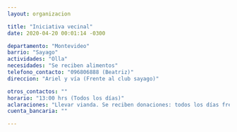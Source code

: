 ```yaml
---
layout: organizacion

title: "Iniciativa vecinal"
date: 2020-04-20 00:01:14 -0300

departamento: "Montevideo"
barrio: "Sayago"
actividades: "Olla"
necesidades: "Se reciben alimentos"
telefono_contacto: "096806888 (Beatriz)"
direccion: "Ariel y vía (Frente al club sayago)"

otros_contactos: ""
horario: "13:00 hrs (Todos los días)"
aclaraciones: "Llevar vianda. Se reciben donaciones: todos los días frente al Club Sayago"
cuenta_bancaria: ""

---
```

